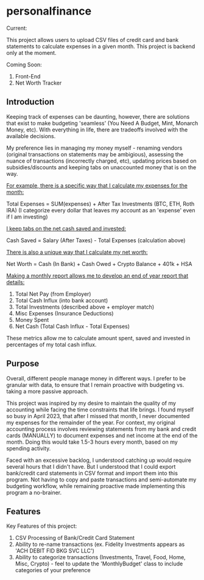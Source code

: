 # personalfinance

Current:

This project allows users to upload CSV files of credit card and bank statements to calculate expenses in a given month. This project is backend only at the moment. 

Coming Soon:

1. Front-End 
2. Net Worth Tracker

## Introduction

Keeping track of expenses can be daunting, however, there are solutions that exist to make budgeting 'seamless' (You Need A Budget, Mint, Monarch Money, etc). With everything in life, there are tradeoffs involved with the available decisions.

My preference lies in managing my money myself - renaming vendors (original transactions on statements may be ambigious), assessing the nuance of transactions (incorrectly charged, etc), updating prices based on subsidies/discounts and keeping tabs on unaccounted money that is on the way.

<ins> For example, there is a specific way that I calculate my expenses for the month: </ins>

Total Expenses = SUM(expenses) + After Tax Investments (BTC, ETH, Roth IRA)
(I categorize every dollar that leaves my account as an 'expense' even if I am investing)

<ins> I keep tabs on the net cash saved and invested: </ins>

Cash Saved = Salary (After Taxes) - Total Expenses (calculation above)


<ins> There is also a unique way that I calculate my net worth: </ins>

Net Worth = Cash (In Bank) + Cash Owed + Crypto Balance + 401k + HSA

<ins> Making a monthly report allows me to develop an end of year report that details: </ins>

1. Total Net Pay (from Employer)
2. Total Cash Influx (into bank account)
3. Total Investments (described above + employer match)
4. Misc Expenses (Insurance Deductions)
5. Money Spent
6. Net Cash (Total Cash Influx - Total Expenses)

These metrics allow me to calculate amount spent, saved and invested in percentages of my total cash influx.

## Purpose

Overall, different people manage money in different ways. I prefer to be granular with data, to ensure that I remain proactive with budgeting vs. taking a more passive approach. 

This project was inspired by my desire to maintain the quality of my accounting while facing the time constraints that life brings. I found myself so busy in April 2023, that after I missed that month, I never documented my expenses for the remainder of the year. For context, my original accounting process involves reviewing statements from my bank and credit cards (MANUALLY) to document expenses and net income at the end of the month. Doing this would take 1.5-3 hours every month, based on my spending activity. 

Faced with an excessive backlog, I understood catching up would require several hours that I didn't have. But I understood that I could export bank/credit card statements in CSV format and import them into this program. Not having to copy and paste transactions and semi-automate my budgeting workflow, while remaining proactive made implementing this program a no-brainer. 

## Features

Key Features of this project:
1. CSV Processing of Bank/Credit Card Statement
2. Ability to re-name transactions (ex. Fidelity Investments appears as 'ACH DEBIT FID BKG SVC LLC')
3. Ability to categorize transactions (Investments, Travel, Food, Home, Misc, Crypto) - feel to update the 'MonthlyBudget' class to include categories of your preference